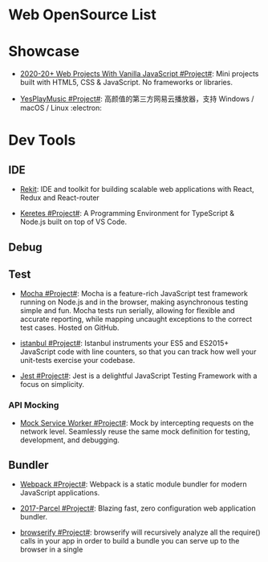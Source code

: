 # Web OpenSource List

# Showcase

- [2020-20+ Web Projects With Vanilla JavaScript #Project#](https://github.com/bradtraversy/vanillawebprojects): Mini projects built with HTML5, CSS & JavaScript. No frameworks or libraries.

- [YesPlayMusic #Project#](https://github.com/qier222/YesPlayMusic): 高颜值的第三方网易云播放器，支持 Windows / macOS / Linux :electron:

# Dev Tools

## IDE

- [Rekit](https://github.com/supnate/rekit): IDE and toolkit for building scalable web applications with React, Redux and React-router

- [Keretes #Project#](https://github.com/kreteshq/kretes): A Programming Environment for TypeScript & Node.js built on top of VS Code.

## Debug

## Test

- [Mocha #Project#](https://mochajs.org/): Mocha is a feature-rich JavaScript test framework running on Node.js and in the browser, making asynchronous testing simple and fun. Mocha tests run serially, allowing for flexible and accurate reporting, while mapping uncaught exceptions to the correct test cases. Hosted on GitHub.

- [istanbul #Project#](https://istanbul.js.org/): Istanbul instruments your ES5 and ES2015+ JavaScript code with line counters, so that you can track how well your unit-tests exercise your codebase.

- [Jest #Project#](https://jestjs.io/): Jest is a delightful JavaScript Testing Framework with a focus on simplicity.

### API Mocking

- [Mock Service Worker #Project#](https://mswjs.io/): Mock by intercepting requests on the network level. Seamlessly reuse the same mock definition for testing, development, and debugging.

## Bundler

- [Webpack #Project#](https://webpack.js.org/): Webpack is a static module bundler for modern JavaScript applications.

- [2017-Parcel #Project#](https://github.com/parcel-bundler/parcel): Blazing fast, zero configuration web application bundler.

- [browserify #Project#](https://github.com/browserify/browserify): browserify will recursively analyze all the require() calls in your app in order to build a bundle you can serve up to the browser in a single <script> tag.

- [2017-Backpack #Project#](https://github.com/jaredpalmer/backpack): Backpack is minimalistic build system for Node.js. Inspired by Facebook's create-react-app, Zeit's Next.js, and Remy's Nodemon, Backpack lets you create modern Node.js apps and services with zero configuration.

- [2017-Microbundle #Project#](https://github.com/developit/microbundle): A zero-configuration bundler for tiny modules, powered by Rollup.

- [FuseBox #Project](https://github.com/fuse-box/fuse-box): FuseBox is a bundler/module loader that combines the power of webpack, JSPM and SystemJS.

- [2019-Snowpack #Project#](https://github.com/pikapkg/snowpack): Build web applications with less tooling and 10x faster iteration. No bundler required.

- [2020-Rome #Project#](https://github.com/facebookexperimental/rome): Rome is an experimental JavaScript toolchain. It includes a compiler, linter, formatter, bundler, testing framework and more. It aims to be a comprehensive tool for anything related to the processing of JavaScript source code.

# Library

## Framework

- [Svelte #Project#](https://github.com/sveltejs/svelte): Svelte is a new way to build web applications. It's a compiler that takes your declarative components and converts them into efficient JavaScript that surgically updates the DOM.

- [Stimulus #Project#](https://github.com/stimulusjs/stimulus): A modest JavaScript framework for the HTML you already have.

- [2019-Neo #Project#](https://github.com/neomjs/neo): This is a new paradigm. If you want to enter a new era of making better Web Based User Interfaces, the following concepts will be addictive.

## HTML & CSS

- [tailwindcss #Project#](https://github.com/tailwindlabs/tailwindcss): A utility-first CSS framework for rapid UI development.

- [CSS Blocks #Project#](https://github.com/linkedin/css-blocks): CSS Blocks is an ergonomic, component-oriented CSS authoring system that compiles to high-performance stylesheets.

## State Management

- [Recoil #Project#](https://github.com/facebookexperimental/Recoil): Recoil is an experimental state management library for React apps. It provides several capabilities that are difficult to achieve with React alone, while being compatible with the newest features of React.

- [xstate #Project#](https://github.com/davidkpiano/xstate): State machines and statecharts for the modern web.

## Mini Program & Cross App

- [wepy #Project#](https://tencent.github.io/wepy/): 让小程序支持组件化开发的框架，一个最受欢迎的小程序框架。

- [2018-mpx #Project#](https://github.com/didi/mpx): A enhanced miniprogram framework with data reactivity and deep optimizition.

- [Taro #Project#](https://github.com/NervJS/taro): 多端统一开发框架，支持用 React 的开发方式编写一次代码，生成能运行在微信小程序/百度智能小程序/支付宝小程序、H5、React Native 等的应用。

- [Remax #Project#](https://github.com/remaxjs/remax): Remax 将 React 运行在小程序环境中，让你可以使用完整的 React 进行开发。

- [2017-Taro #Project#](https://github.com/NervJS/taro): 多端统一开发框架，支持用 React 的开发方式编写一次代码，生成能运行在微信/百度/支付宝/字节跳动小程序、H5、React Native 等的应用。

- [2018-Chameleon #Project#](https://cmljs.org/doc/): Chameleon /kəˈmiːlɪən/，简写 CML，中文名卡梅龙；中文意思变色龙，意味着就像变色龙一样能适应不同环境的跨端整体解决方案。

- [2019-alita #Project#](https://github.com/areslabs/alita): 一套把 React Native 代码转换成微信小程序代码的转换引擎工具。我们不造轮子，不发明新框架，只是提供工具把 RN 扩展到微信小程序端。

- [uni-app #Project#](https://github.com/dcloudio/uni-app): uni-app 是一个使用 Vue.js 开发跨平台应用的前端框架。

## Scaffold

- [2018-@pika/web #Project#](https://github.com/pikapkg/web): Install npm dependencies that run directly in the browser. No Browserify, Webpack or import maps required.

- [2018-code-server #Project#](https://github.com/codercom/code-server): code-server is VS Code running on a remote server, accessible through the browser.

## Pattern Libraries

- [Material-UI #Project#](http://www.material-ui.com/#/): A Set of React Components that Implement Google's Material Design.

- [Ant Design #Project#](https://www.hugedomains.com/domain_profile.cfm?d=ant-design&e=com): An enterprise-class UI design language and React-based implementation.

- [2019-Chakra UI #Project#](https://github.com/chakra-ui/chakra-ui): ⚡️Simple, Modular & Accessible UI Components for your React Applications.

### CSS Pattern Libraries

- [2020-NES.css #Project#](https://nostalgic-css.github.io/NES.css/): NES.css is NES-style (8bit-like) CSS Framework.

# Web APIs

- [Pressure.js #Project#](https://pressurejs.com/): Pressure is a JavaScript library for handling Force Touch, 3D Touch, and Pointer Pressure on the web.

- [finder #Project#](https://github.com/antonmedv/finder): CSS Selector Generator, Generates shortest selectors.

## Virtual DOM

- [Snabbdom #Project#](https://github.com/snabbdom/snabbdom): A virtual DOM library with focus on simplicity, modularity, powerful features and performance.

- [asm-dom #Project#](https://github.com/mbasso/asm-dom): A minimal WebAssembly virtual DOM to build C++ SPA (Single page applications)

## Web Worker

- [Workly #Project#](https://github.com/pshihn/workly): A really simple way to move a stand-alone function/class to a worker thread.

- [workerize #Project#](https://github.com/developit/workerize): Moves a module into a Web Worker, automatically reflecting exported functions as asynchronous proxies.

- [workerize-loader #Project#](https://github.com/developit/workerize-loader): Automatically move a module into a Web Worker (Webpack loader).

- [greenlet #Project#](https://github.com/developit/greenlet): Move an async function into its own thread, a simplified single-function version of workerize.

- [2017-Comlink #Project#](https://github.com/GoogleChromeLabs/comlink): Comlink’s goal is to make WebWorkers enjoyable. Comlink removes the mental barrier of thinking about postMessage and hides the fact that you are working with workers.

## Network

- [2014-axios #Project#](https://github.com/axios/axios): Promise based HTTP client for the browser and node.js.

- [2014-request #Project](https://github.com/request/request): Request is designed to be the simplest way possible to make http calls. It supports HTTPS and follows redirects by default.

### WebRTC

- [Screencat #Project#](https://github.com/maxogden/screencat): webrtc screensharing electron app for mac os (Alpha).

- [Hublin #Project#](https://github.com/linagora/hublin)

- [WebRTC Data Channels Example](https://parg.co/UsK): A simple example of WebRTC Data Channels. Uses postMessage() as a substitute for a real signalling channel.

- [Pushpin #Project#](https://github.com/fanout/pushpin): Pushpin is a reverse proxy server written in C++ that makes it easy to implement WebSocket, HTTP streaming, and HTTP long-polling services.

- [simple-peer #Project#](https://github.com/feross/simple-peer): Simple WebRTC video, voice, and data channels.

- [RecordRTC.js #Project#](https://recordrtc.org): WebRTC JavaScript Library for Audio+Video+Screen+Canvas (2D+3D animation) Recording.

## Storage

- [2013-localForage #Project#](https://github.com/localForage/localForage): Offline storage, improved. Wraps IndexedDB, WebSQL, or localStorage using a simple but powerful API.

### Cookie

- [cookies.js #Project#](https://github.com/franciscop/cookies.js): Tastier cookies, local, session, and db storage in a tiny package. Includes subscribe() events for changes.

### DB

- [2013-Pouchdb #Project#](https://github.com/pouchdb/pouchdb): PouchDB was created to help web developers build applications that work as well offline as they do online.

- [2014-Lovefield #Project#](https://google.github.io/lovefield/): Relational Database With Schema

- [LokiJS #Project#](https://github.com/techfort/LokiJS): LokiJS is a document oriented database written in javascript, Its purpose is to store javascript objects as documents in a nosql fashion and retrieve them with a similar mechanism.

- [2017-Lowdb #Project#](https://github.com/typicode/lowdb): Small JSON database for Node, Electron and the browser. Powered by Lodash.

- [2017-RxDB #Project#](https://github.com/pubkey/rxdb): The reactive, serverless, client-side, offline-first database for your next javascript-application.

- [2017-Dexie.js #Project#](https://github.com/dfahlander/Dexie.js): Dexie.js is a wrapper library for indexedDB - the standard database in the browser.

- [2018-turtleDB #Project#](https://github.com/turtle-DB/turtleDB): turtleDB is a JavaScript framework and in-browser database for developers to build offline-first, collaborative web applications. It provides a developer-friendly API to access an in-browser database built on top of IndexedDB.

- [2020-sql.js #Project#](https://sql.js.org/#/): sql.js is a javascript SQL database. It allows you to create a relational database and query it entirely in the browser.

## Media | 媒介资源

- [2015-annyang #Project#](https://github.com/TalAter/annyang): A tiny javascript SpeechRecognition library that lets your users control your site with voice commands.

- [2015-SpeechKITT](https://github.com/TalAter/SpeechKITT): A flexible GUI for Speech Recognition

# Animation | 动画库

## Animation Effect

- [Woah.css #Project#](http://www.joerezendes.com/projects/Woah.css/): Animations for eccentric developers.

- [Effeckt.css #Project#](https://github.com/h5bp/Effeckt.css)

- [Hover.css #Project#](https://github.com/IanLunn/Hover): A collection of CSS3 powered hover effects to be applied to links, buttons, logos, SVG, featured images and so on.

- [iHover #Project#](http://gudh.github.io/ihover/dist/index.html#): iHover is an impressive hover effects collection, powered by pure CSS3, no dependency, work well with Bootstrap 3!

- [cssfx #Project#](https://cssfx.dev/): A carefully crafted collection designed with a focus on fluidity, simplicity, and ease of use. Powered by CSS with minimal markup. Completely open source and MIT licensed.

- [CssCo](http://www.cssco.co/): Photographic filters made with CSS, inspired by VSCO and CSSgram.

## Tween Animation | 补间动画

- [react-motion #Project#](https://github.com/chenglou/react-motion): A spring that solves your animation problems.

- [2017-Popmotion #Project#](https://popmotion.io/): A functional JavaScript motion library.

- [react-move #Project#](https://github.com/react-tools/react-move): React Move 🌀 Beautiful, data-driven animations for React.

- [popmotion #Project#](https://github.com/Popmotion/popmotion): Simple animation libraries for delightful user interfaces.

- [2017-animateplus #Project#](https://github.com/bendc/animateplus): Animate Plus is a JavaScript animation library focusing on performance and authoring flexibility. It aims to deliver a steady 60 FPS and weighs less than 3 KB (minified and compressed), making it particularly well-suited for mobile

- [2017-Ant Motion #Project#](https://motion.ant.design/): 使用 Ant Motion 能够快速在 React 框架中使用动画；我们提供了单项，组合动画，以及整套解决方案。

## Graphic Animation

- [mo.js #Project#](https://github.com/legomushroom/mojs): motion graphics toolbelt for the web.

- [bezierjs #Project#](https://github.com/Pomax/bezierjs): A node.js and client-side library for (quadratic and cubic) Bezier curve work.

- [lottie-web #Project#](https://github.com/airbnb/lottie-web): Render After Effects animations natively on Web, Android and iOS, and React Native. [React animated icons](https://github.com/useAnimations/react-useanimations),

## Plstopfic

- [Turn.js #Project#](http://www.turnjs.com/#samples/magazine2/9): Turn.js is a JavaScript library that will make your content look like a real book or magazine using all the advantages of HTML5.

## Misc

- [ola #Project#](https://github.com/franciscop/ola): Smooth animation library for interpolating numbers.

# Tuning | 性能调优

## APM

- [LagRadar #Project#](https://github.com/mobz/lag-radar): Add this to any javascript application and you can see when the app drops below 60fps as the radar sweep changes colour and gets janky.

- [Lighthouse #Project#](https://github.com/GoogleChrome/lighthouse): Lighthouse analyzes web apps and web pages, collecting modern performance metrics and insights on developer best practices.

- [stats.js #Project#](https://github.com/mrdoob/stats.js): JavaScript Performance Monitor.

- [Falcon #Project#](https://github.com/theodo/falco): Falco helps you monitor, analyze, and optimize your websites.

- [web-vitals-extension #Project#](https://github.com/GoogleChrome/web-vitals-extension): A Chrome extension to measure essential metrics for a healthy site.

- [perfume.js #Project#](https://github.com/Zizzamia/perfume.js): Web performance library for measuring all User-centric performance metrics.

- [badjs-report, 前端异常捕获与上报](https://github.com/BetterJS/badjs-report)

## Loading

- [Lozad #Project#](https://github.com/ApoorvSaxena/lozad.js): lozad.js is a light-weight library to lazy load elements using JavaScript.

- [2018-whatcss #Project#](https://github.com/jonroig/whatcss): WhatCSS.info: CSS StyleSheet Pageload Analyser/Optimizer 🤷

- [2018-instant.page #Project#](https://github.com/instantpage/instant.page): Make your site’s pages instant in 1 minute and improve your conversion rate by 1%.

- [2018-lazysizes #Project#](https://github.com/aFarkas/lazysizes): lazysizes is a fast (jank-free), SEO-friendly and self-initializing lazyloader for images (including responsive images picture/srcset), iframes, scripts/widgets and much more.

### Image

- [Jpegio #Project#](https://www.jpeg.io/): Convert any major image format into a highly optimized JPEG.

## Rendering

## PWA

- [Manifoldjs: PWA Builder #Project#](http://6me.us/hx5JS): PWA Builder will give you an easy way to provide the missing pieces of your PWA, and not weigh down your site with data you don’t need or use.

- [Offline-plugin for webpack #Project#](https://github.com/NekR/offline-plugin): This plugin is intended to provide an offline experience for webpack projects. It uses ServiceWorker, and AppCache as a fallback under the hood. Simply include this plugin in your webpack.config, and the accompanying runtime in your client script, and your project will become offline ready by caching all (or some) of the webpack output assets. you can also turn to [Easy Offline First Apps With Webpack's Offline Plugin](https://dev.to/kayis/easy-offline-first-apps-with-webpacks-offline-plugin) for further information.

- [react-progressive-web-app #Project#](http://6me.us/aRCdPU): An opinionated React based repository which is optimized for Progressive Web App development.

- [RealFaviconGenerator](http://realfavicongenerator.net/): A great way to generate all the images, favicons, and associated files needed to display your app icon across different browsers.

- [Android Asset Studio - Launcher Icon Generator](https://romannurik.github.io/AndroidAssetStudio/icons-launcher.html): Generate Android style icons.

- [pwmetrics #Project#](https://github.com/paulirish/pwmetrics): Progressive web metrics at your fingertipz

- [Workbox #Project#](https://workboxjs.org/)：Workbox 是来自 Google Chrome 团队的快速将现有应用转化为 Progressive Web Apps 的 JavaScript 库；Workbox 允许我们通过 Webpack 插件、Gulp 插件以及 npm 脚本的方式快速地为当前应用的资源创建对应加载 ServiceWorker。

## Experience Tuning

### Polyfill

- [dialog-polyfill.js #Project#](https://github.com/GoogleChrome/dialog-polyfill): Polyfill for the HTML dialog element.

- [Polyfill.io #Project#](https://polyfill.io/v3/api/): Get a bundle of polyfills which have been minified ready for production website use. This endpoint responds with a JavaScript file containing the polyfills which should be served to the requesting browser.

# Browser

- [browsh #Project#](https://github.com/browsh-org/browsh): A fully interactive, realtime, and modern text-based browser rendered to TTYs and browsers

## Feature

- [fex-ua-device #Project#](https://github.com/fex-team/ua-device): 由于在国内生产 PC 的厂家有限，大众用户使用的浏览器也主要是当前的一些主流浏览器。因此目前的 UA 解析库在对 OS、浏览器外壳、浏览器内核等的识别率都相当高。但是由于国内的移动设备的五花八门，对于移动设备的硬件信息是很难用一套通用的方法进行识别，因此 ua-device 诞生。

- [Modernizr #Project#](https://github.com/Modernizr/Modernizr)

- [feature.js #Project#](https://github.com/viljamis/feature.js)

- [Bowser #Project#](https://github.com/ded/bowser)

## Automation

- [Remote Browser #Project#](https://github.com/intoli/remote-browser): A low-level browser automation framework built on top of the Web Extensions API standard.

- [Rendertron #Project#](https://github.com/GoogleChrome/rendertron): Rendertron is a dockerized, headless Chrome rendering solution designed to render & serialise web pages on the fly.

- [Rendora #Project#](https://github.com/rendora/rendora): Rendora is a dynamic renderer to provide zero-configuration server-side rendering mainly to web crawlers in order to effortlessly improve SEO for websites.

- [headless-devtools #Project#](https://github.com/cowchimp/headless-devtools): Lets you perform Chrome DevTools actions from code by leveraging Headless Chrome+Puppeteer.

- [2020-Kasaya #Project#](https://github.com/syscolabs/kasaya): A "WYSIWYG" scripting language and runtime for browser automation.

- [2019-Playwright #Project#](https://github.com/microsoft/playwright): Playwright is a Node library to automate the Chromium, WebKit and Firefox browsers with a single API. It enables cross-browser web automation that is ever-green, capable, reliable and fast.

# Architecture

- [single-spa #Project#](https://single-spa.js.org/docs/getting-started-overview.html): Build micro frontends that coexist and can each be written with their own framework.

- [2018-Micro Frontends](https://micro-frontends.org/): Techniques, strategies and recipes for building a modern web app with multiple teams using different JavaScript frameworks.

- [Mooa #Project#](https://github.com/phodal/mooa): Mooa 是一个为 Angular 服务的微前端框架，[前端微服务化：使用微前端框架 Mooa 开发微前端应用](https://parg.co/o3F)。
